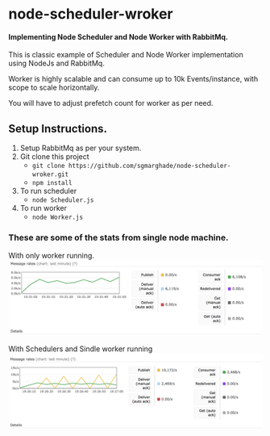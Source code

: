 # node-scheduler-wroker
#### Implementing Node Scheduler and Node Worker with RabbitMq.

This is classic example of Scheduler and Node Worker implementation using NodeJs and RabbitMq.

Worker is highly scalable and can consume up to 10k Events/instance, with scope to scale horizontally.  

You will have to adjust prefetch count for worker as per need. 

## Setup Instructions.

1. Setup RabbitMq as per your system. 
2. Git clone this project 
    * `git clone https://github.com/sgmarghade/node-scheduler-wroker.git`
    * `npm install`
3. To run scheduler 
    * `node Scheduler.js`
4. To run worker
    * `node Worker.js`
    
### These are some of the stats from single node machine. 

With only worker running.
![Only Worker Running](/images/only-worker-running.png)

With Schedulers and Sindle worker running 
![Worker And Scheduler Running](/images/worker-scheduler.png)

 
